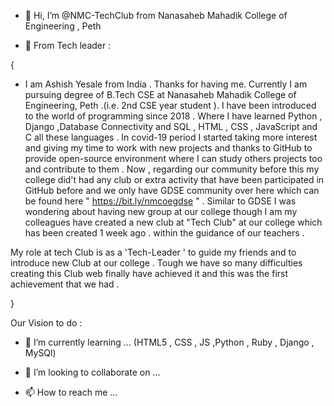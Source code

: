 - 👋 Hi, I’m @NMC-TechClub from Nanasaheb Mahadik College of Engineering , Peth

- 👀 From Tech leader  :

 {
 
- I am Ashish Yesale  from India . Thanks for having me. Currently I am pursuing degree of B.Tech CSE at Nanasaheb Mahadik College of Engineering, Peth .(i.e. 2nd CSE year student ). 
I have been introduced to the world of programming since 2018 . Where I have learned Python , Django ,Database Connectivity and SQL  , HTML , CSS , JavaScript and  C all these languages .
In covid-19 period I started taking more interest and giving my time to work with new projects and thanks to GitHub to provide open-source environment where I can study others projects too and contribute to them .
Now , regarding our community before this my college did't had any club or extra activity that have been participated in GitHub before and we only have GDSE community over here which can be found here " https://bit.ly/nmcoegdse " .
Similar to GDSE I was wondering about having new group at our college though I am my colleagues have created a new club at "Tech Club" at our college which has been created 1 week ago .
within the guidance of our teachers . 

My role at tech Club is as a 'Tech-Leader ' to guide my friends and to introduce new Club at our college . Tough we have so many difficulties creating this Club web finally have achieved it and this was the first achievement that we had . 

  }

Our Vision to do : 

- 🌱 I’m currently learning ... (HTML5 , CSS , JS ,Python , Ruby , Django , MySQl)

- 💞️ I’m looking to collaborate on ...
- 📫 How to reach me ...

<!---
NMC-TechClub/NMC-TechClub is a ✨ special ✨ repository because its `README.md` (this file) appears on your GitHub profile.
You can click the Preview link to take a look at your changes.
--->
